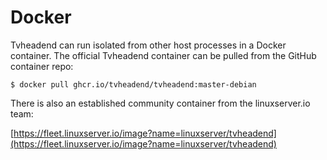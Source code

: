 # Docker

Tvheadend can run isolated from other host processes in a Docker container. The official Tvheadend container can be pulled from the GitHub container repo:

```
$ docker pull ghcr.io/tvheadend/tvheadend:master-debian
```

There is also an established community container from the linuxserver.io team:

[https://fleet.linuxserver.io/image?name=linuxserver/tvheadend](https://fleet.linuxserver.io/image?name=linuxserver/tvheadend)

